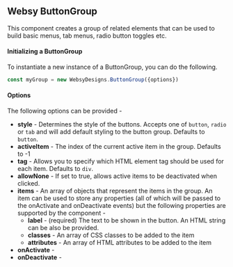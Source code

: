 ## Websy ButtonGroup
This component creates a group of related elements that can be used to build basic menus, tab menus, radio button toggles etc.

#### Initializing a ButtonGroup
To instantiate a new instance of a ButtonGroup, you can do the following.
``` javascript
const myGroup = new WebsyDesigns.ButtonGroup({options})
```

#### Options
The following options can be provided -
* **style** - Determines the style of the buttons. Accepts one of `button`, `radio` or `tab` and will add default styling to the button group. Defaults to `button`.
* **activeItem** - The index of the current active item in the group. Defaults to -1
* **tag** - Allows you to specify which HTML element tag should be used for each item. Defaults to `div`.
* **allowNone** - If set to true, allows active items to be deactivated when clicked.
* **items** - An array of objects that represent the items in the group. An item can be used to store any properties (all of which will be passed to the onActivate and onDeactivate events) but the following properties are supported by the component -
  * **label** - (required) The text to be shown in the button. An HTML string can be also be provided.
  * **classes** - An array of CSS classes to be added to the item
  * **attributes** - An array of HTML attributes to be added to the item
* **onActivate** - 
* **onDeactivate** -
